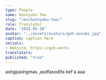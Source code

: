 ```yaml
---
type: People
name: Honnyaku Two
slug: "/en/honnyaku-two/"
role: Translator
date: "2015-05-28"
avatar: "../assets/avatars/goh-uozumi.jpg"
caption: caption here
socials:
- Website, https://goh.works
translators: 
published: "true"
---
```

ashgpashgmas ,asdfasodifa kef'a
aaa